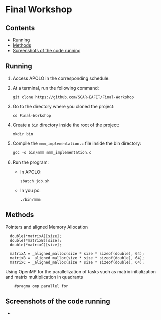 # Final Workshop

## Contents
- [Running](#running)
- [Methods](#Methods)
- [Screenshots of the code running](#authors)

## Running

1. Access APOLO in the corresponding schedule.

2. At a terminal, run the following command:
    ```
    git clone https://github.com/SCAR-EAFIT/Final-Workshop
    ```

3. Go to the directory where you cloned the project:
    ```
    cd Final-Workshop
    ```

4. Create a `bin` directory inside the root of the project:
    ```
    mkdir bin
    ```

5. Compile the `mmm_implementation.c` file inside the bin directory:
    ```
    gcc -o bin/mmm mmm_implementation.c
    ```

6. Run the program:
    - In APOLO:
        ```
        sbatch job.sh
        ```

    - In you pc:
        ```
        ./bin/mmm
        ```


## Methods

Pointers and aligned Memory Allocation
  ```
    double(*matrixA)[size];
    double(*matrixB)[size];
    double(*matrixC)[size];

    matrixA = _aligned_malloc(size * size * sizeof(double), 64);
    matrixB = _aligned_malloc(size * size * sizeof(double), 64);
    matrixC = _aligned_malloc(size * size * sizeof(double), 64);
  ```
Using OpenMP for the parallelization of tasks such as matrix initialization and matrix multiplication in quadrants
```
    #pragma omp parallel for
 ```

## Screenshots of the code running
- 
